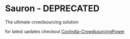 # Sauron - DEPRECATED

The ultimate crowdsourcing solution

for latest updates checkout [CovIndia-CrowdsourcingPower](https://github.com/covindia/CovIndia-CrowdsourcingPower)
